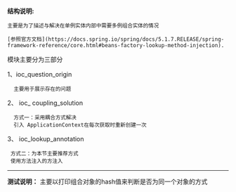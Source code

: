 **结构说明:**

    主要是为了描述与解决在单例实体内部中需要多例组合实体的情况
    
    [参照官方文档](https://docs.spring.io/spring/docs/5.1.7.RELEASE/spring-framework-reference/core.html#beans-factory-lookup-method-injection).

模块主要分为三部分

  1、ioc_question_origin
  
  
      主要用于展示存在的问题
  2、  ioc_ coupling_solution
  
  
      方式一：采用耦合方式解决
      引入 ApplicationContext在每次获取时重新创建一次
      
  3、 ioc_lookup_annotation
     
     方式二：为本节主要推荐方式
     使用方法注入的方注入     
     
****
 
**测试说明：**
主要以打印组合对象的hash值来判断是否为同一个对象的方式
